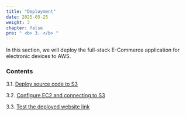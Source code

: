 ```yaml
---
title: "Deployment"
date: 2025-05-25
weight: 3
chapter: false
pre: " <b> 3. </b> "
---
```


In this section, we will deploy the full-stack E-Commerce application for electronic devices to AWS.

### Contents

3.1. [Deploy source code to S3](3.1-/uploadtos3)

3.2. [Configure EC2 and connecting to S3](3.2-configec2/)

3.3. [Test the deployed website link](3.3-test/)
